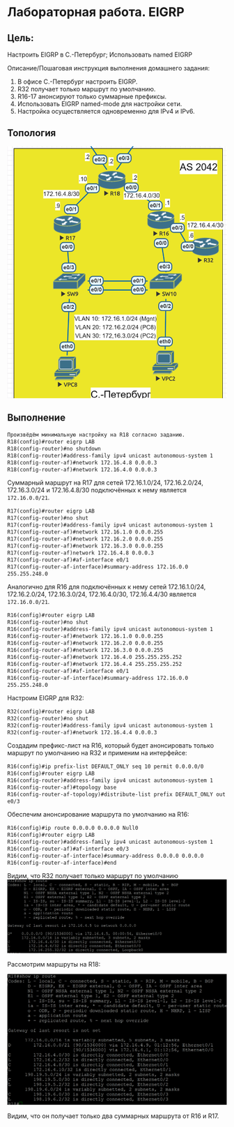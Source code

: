 # Лабораторная работа. EIGRP

## Цель:
Настроить EIGRP в С.-Петербург;
Использовать named EIGRP

Описание/Пошаговая инструкция выполнения домашнего задания:

 1. В офисе С.-Петербург настроить EIGRP.
 2. R32 получает только маршрут по умолчанию.
 3. R16-17 анонсируют только суммарные префиксы.
 4. Использовать EIGRP named-mode для настройки сети.
 5. Настройка осуществляется одновременно для IPv4 и IPv6.

 ## Топология

 ![alt text](image-2.png)

 ## Выполнение

```
Произвёдём минимальную настройку на R18 согласно заданию.
R18(config)#router eigrp LAB
R18(config-router)#no shutdown
R18(config-router)#address-family ipv4 unicast autonomous-system 1
R18(config-router-af)#network 172.16.4.8 0.0.0.3
R18(config-router-af)#network 172.16.4.0 0.0.0.3
```
Суммарный маршрут на R17 для сетей 172.16.1.0/24, 172.16.2.0/24, 172.16.3.0/24 и 172.16.4.8/30 подключённых к нему является `172.16.0.0/21`.

```
R17(config)#router eigrp LAB
R17(config-router)#no shut
R17(config-router)#address-family ipv4 unicast autonomous-system 1
R17(config-router-af)#network 172.16.1.0 0.0.0.255
R17(config-router-af)#network 172.16.2.0 0.0.0.255
R17(config-router-af)#network 172.16.3.0 0.0.0.255
R17(config-router-af)network 172.16.4.8 0.0.0.3
R17(config-router-af)#af-interface e0/1
R17(config-router-af-interface)#summary-address 172.16.0.0 255.255.248.0
```
Аналогично для R16 для подключённых к нему сетей 172.16.1.0/24, 172.16.2.0/24, 172.16.3.0/24, 172.16.4.0/30, 172.16.4.4/30 является `172.16.0.0/21`.
```
R16(config)#router eigrp LAB
R16(config-router)#no shut
R16(config-router)#address-family ipv4 unicast autonomous-system 1
R16(config-router-af)#network 172.16.1.0 0.0.0.255
R16(config-router-af)#network 172.16.2.0 0.0.0.255
R16(config-router-af)#network 172.16.3.0 0.0.0.255
R16(config-router-af)#network 172.16.4.0 255.255.255.252
R16(config-router-af)#network 172.16.4.4 255.255.255.252
R16(config-router-af)#af-interface e0/1
R16(config-router-af-interface)#summary-address 172.16.0.0 255.255.248.0
```
Настроим EIGRP для R32:
```
R32(config)#router eigrp LAB
R32(config-router)#no shut
R32(config-router)#address-family ipv4 unicast autonomous-system 1
R32(config-router-af)#network 172.16.4.4 0.0.0.3
```
Создадим префикс-лист на R16, который будет анонсировать только маршрут по умолчанию на R32 и применим на интерфейсе:

```
R16(config)#ip prefix-list DEFAULT_ONLY seq 10 permit 0.0.0.0/0
R16(config)#router eigrp LAB
R16(config-router)#address-family ipv4 unicast autonomous-system 1
R16(config-router-af)#topology base
R16(config-router-af-topology)#distribute-list prefix DEFAULT_ONLY out e0/3
```
Обеспечим анонсирование маршрута по умолчанию на R16:

```
R16(config)#ip route 0.0.0.0 0.0.0.0 Null0
R16(config)#router eigrp LAB
R16(config-router)#address-family ipv4 unicast autonomous-system 1
R16(config-router-af)#af-interface e0/3
R16(config-router-af-interface)#summary-address 0.0.0.0 0.0.0.0
R16(config-router-af-interface)#end
```
Видим, что R32 получает только маршрут по умолчанию 
![alt text](image.png)

Рассмотрим маршруты на R18:

![alt text](image-1.png)

Видим, что он получает только два суммарных маршрута от R16 и R17.



